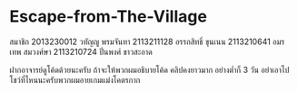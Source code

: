 # Escape-from-The-Village

สมาชิก
2013230012 วทัญญู พรมจันทา
2113211128 อรรถสิทธิ์ ขุนเนน
2113210641 อมรเทพ สมวงศ์ษา
2113210724 ปิ่นพงศ์ ขาวสะอาด

ฝากอาจารย์ดูโค้ดด้วยนะครับ ถ้าจะให้พวกผมอธิบายโค้ด คลิปคงยาวมาก อย่างต่ำก็ 3 วัน 
อย่าเอาไปโชว์ที่ไหนนะครับพวกผมอายเกมแม่งโคตรกาก
